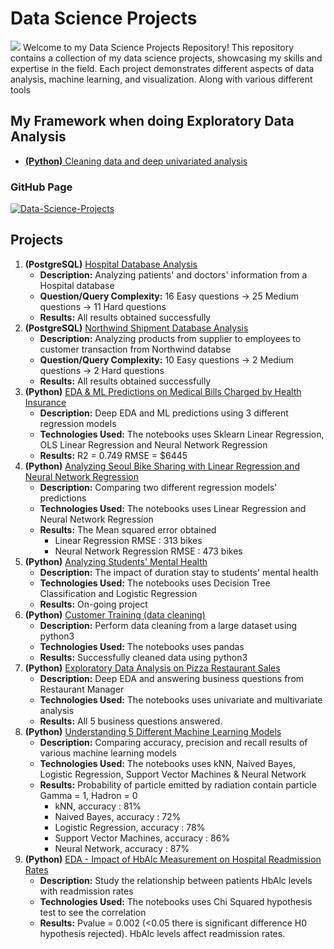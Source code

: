 # Data Science Projects
![](https://www.btelligent.com/fileadmin/_processed_/7/0/csm_data-science-ansatz_ddef991d7d.jpg)
Welcome to my Data Science Projects Repository! This repository contains a collection of my data science projects, showcasing my skills and expertise in the field. Each project demonstrates different aspects of data analysis, machine learning, and visualization. Along with various different tools

## My Framework when doing Exploratory Data Analysis
- [**(Python)** Cleaning data and deep univariated analysis](https://github.com/muzzymoose/Data-Science-Projects/tree/main/My%20framework/Cleaning%2BUnivariated%20Analysis)
 
### GitHub Page 
[![Data-Science-Projects](https://img.shields.io/badge/Data_Science_Projects-GitHub_Page-%2300BFFF.svg)](https://github.com/muzzymoose/Data-Science-Projects)

## Projects
1. **(PostgreSQL)** [Hospital Database Analysis](https://github.com/muzzymoose/Data-Science-Projects/tree/main/Hospital%20Database)
    - **Description:** Analyzing patients' and doctors' information from a Hospital database
    - **Question/Query Complexity:** 16 Easy questions -> 25 Medium questions -> 11 Hard questions
    - **Results:** All results obtained successfully
2. **(PostgreSQL)** [Northwind Shipment Database Analysis](https://github.com/muzzymoose/Data-Science-Projects/tree/main/Northwind%20Shipment%20Database%20Analysis)
    - **Description:** Analyzing products from supplier to employees to customer transaction from Northwind databse
    - **Question/Query Complexity:** 10 Easy questions -> 2 Medium questions -> 2 Hard questions
    - **Results:** All results obtained successfully
3. **(Python)** [EDA & ML Predictions on Medical Bills Charged by Health Insurance](https://github.com/muzzymoose/Data-Science-Projects/tree/main/EDA%20%26%20ML%20predictions%20on%20Medical%20Cost%20Billed%20by%20Health%20Insurance)
    - **Description:** Deep EDA and ML predictions using 3 different regression models
    - **Technologies Used:** The notebooks uses Sklearn Linear Regression, OLS Linear Regression and Neural Network Regression
    - **Results:** R2 = 0.749
                 RMSE = $6445
4. **(Python)** [Analyzing Seoul Bike Sharing with Linear Regression and Neural Network Regression](https://github.com/muzzymoose/Data-Science-Projects/tree/main/Analyzing%20Seoul%20Bike%20Sharing%20Demand%20using%20Linear%20Regression)
   - **Description:** Comparing two different regression models' predictions
   - **Technologies Used:** The notebooks uses Linear Regression and Neural Network Regression
   - **Results:** The Mean squared error obtained
        - Linear Regression RMSE : 313 bikes
        - Neural Network Regression RMSE : 473 bikes
5. **(Python)** [Analyzing Students' Mental Health](https://github.com/muzzymoose/Data-Science-Projects/tree/0959aac46c89ab25ee65551d7b84dfcb22a27cdb/Analyzing-Student-Mental-Health)
   - **Description:** The impact of duration stay to students' mental health
   - **Technologies Used:** The notebooks uses Decision Tree Classification and Logistic Regression
   - **Results:** On-going project
6. **(Python)** [Customer Training (data cleaning)](https://github.com/muzzymoose/Data-Science-Projects/tree/main/Customer%20Train%20(data%20cleaning))
   - **Description:** Perform data cleaning from a large dataset using python3
   - **Technologies Used:** The notebooks uses pandas
   - **Results:** Successfully cleaned data using python3
7. **(Python)** [Exploratory Data Analysis on Pizza Restaurant Sales](https://github.com/muzzymoose/Data-Science-Projects/tree/main/Deep%20EDA%20on%20Pizza%20Restaurant%20Sales)
   - **Description:** Deep EDA and answering business questions from Restaurant Manager
   - **Technologies Used:** The notebooks uses univariate and multivariate analysis
   - **Results:** All 5 business questions answered. 
8. **(Python)** [Understanding 5 Different Machine Learning Models](https://github.com/muzzymoose/Data-Science-Projects/tree/main/Understanding%205%20Different%20Machine%20Learning%20Models)
   - **Description:** Comparing accuracy, precision and recall results of various machine learning models
   - **Technologies Used:** The notebooks uses kNN, Naived Bayes, Logistic Regression, Support Vector Machines & Neural Network
   - **Results:** Probability of particle emitted by radiation contain particle Gamma = 1, Hadron = 0 <br>
        - kNN, accuracy : 81%
        - Naived Bayes, accuracy : 72%
        - Logistic Regression, accuracy : 78%
        - Support Vector Machines, accuracy : 86%
        - Neural Network, accuracy : 87%
9. **(Python)** [EDA - Impact of HbAlc Measurement on Hospital Readmission Rates](https://github.com/muzzymoose/Data-Science-Projects/tree/main/Impact%20of%20HbAlc%20Measurement%20on%20Hospital%20Readmission%20Rates)
    - **Description:** Study the relationship between patients HbAlc levels with readmission rates
    - **Technologies Used:** The notebooks uses Chi Squared hypothesis test to see the correlation
    - **Results:** Pvalue = 0.002 (<0.05 there is significant difference H0 hypothesis rejected). HbAlc levels affect readmission rates.

